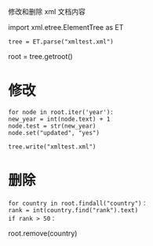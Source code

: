 
修改和删除 xml 文档内容

import xml.etree.ElementTree as ET

	tree = ET.parse("xmltest.xml")
root = tree.getroot()

# 修改
	for node in root.iter('year'):
	new_year = int(node.text) + 1
	node.test = str(new_year)
	node.set("updated", "yes")

	tree.write("xmltest.xml")

# 删除
	for country in root.findall("country")：
	rank = int(country.find("rank").text)
	if rank > 50：
root.remove(country)


